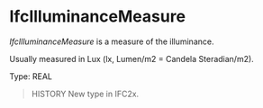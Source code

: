 # IfcIlluminanceMeasure

_IfcIlluminanceMeasure_ is a measure of the illuminance.<!-- end of definition -->

Usually measured in Lux (lx, Lumen/m2 = Candela Steradian/m2).

Type: REAL

> HISTORY New type in IFC2x.
